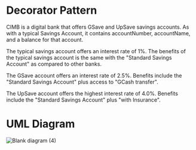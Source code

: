 # Decorator Pattern
CIMB is a digital bank that offers GSave and UpSave savings accounts. As with a typical Savings Account, it contains accountNumber, accountName, and a balance for that account.

The typical savings account offers an interest rate of 1%. The benefits of the typical savings account is the same with the "Standard Savings Account" as compared to other banks.

The GSave account offers an interest rate of 2.5%. Benefits include the "Standard Savings Account" plus access to "GCash transfer".

The UpSave account offers the highest interest rate of 4.0%. Benefits include the "Standard Savings Account" plus "with Insurance".

# UML Diagram
![Blank diagram (4)](https://github.com/SimounReyes/decoratorPattern/assets/142649580/36efa9fd-3d75-40e5-b08d-0c157c02a73c)
